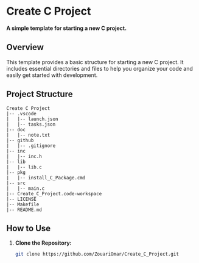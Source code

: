# Create C Project

**A simple template for starting a new C project.**

## Overview

This template provides a basic structure for starting a new C project. It includes essential directories and files to help you organize your code and easily get started with development.

## Project Structure

```plaintext
Create C Project
|-- .vscode
|   |-- launch.json
|   |-- tasks.json
|-- doc
|   |-- note.txt
|-- github
|   |-- .gitignore
|-- inc
|   |-- inc.h
|-- lib
|   |-- lib.c
|-- pkg
|   |-- install_C_Package.cmd
|-- src
|   |-- main.c
|-- Create_C_Project.code-workspace
|-- LICENSE
|-- Makefile
|-- README.md
```
## How to Use

1. **Clone the Repository:**
   ```bash
   git clone https://github.com/ZouariOmar/Create_C_Project.git

